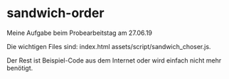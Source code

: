 # sandwich-order
Meine Aufgabe beim Probearbeitstag am 27.06.19

Die wichtigen Files sind:
  index.html
  assets/script/sandwich_choser.js.
  
Der Rest ist Beispiel-Code aus dem Internet oder wird einfach nicht mehr benötigt.

